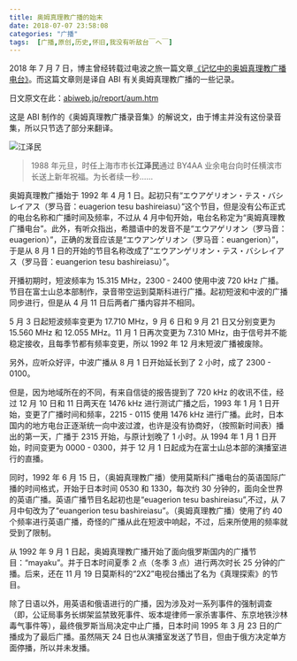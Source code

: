 ```yaml
---
title: 奥姆真理教广播的始末
date: 2018-07-07 23:58:08
categories: "广播"
tags:  [广播,原创,历史,怀旧,我没有听敌台￣へ￣]
---
```

2018 年 7 月 7 日，博主曾经转载过电波之旅一篇文章[《记忆中的奥姆真理教广播电台》](https://ibcl.us/RadioAumShinrikyo-History_20180707/)。而这篇文章则是译自 ABI 有关奥姆真理教广播的一些记录。

日文原文在此：[abiweb.jp/report/aum.htm](http://abiweb.jp/report/aum.htm)

这是 ABI 制作的《奥姆真理教广播录音集》的解说文，由于博主并没有这份录音集，所以只节选了部分来翻译。

![江泽民](https://cdn-image.ibcl.us/RadioAumShinrikyo-Analysing_20180707/1.jpg "江泽民")

> 1988 年元旦，时任上海市市长**江泽民**通过 BY4AA 业余电台向时任横滨市长送上新年祝福。为长者续一秒......

<!--more-->

奥姆真理教广播始于 1992 年 4 月 1 日。起初只有“エウアゲリオン・テス・バシレイアス（罗马音：euagerion tesu bashireiasu）”这个节目，但是没有公布正式的电台名称和广播时间及频率，不过从 4 月中旬开始，电台名称定为“奥姆真理教广播电台”。此外，有听众指出，希腊语中的发音不是“エウアゲリオン（罗马音：euagerion）”，正确的发音应该是“エウアンゲリオン（罗马音：euangerion）”，于是从 8 月 1 日的开始的节目名称改成了“エウアンゲリオン・テス・バシレイアス（罗马音：euangerion tesu bashireiasu）”。

开播初期时，短波频率为 15.315 MHz，2300 - 2400 使用中波 720 kHz 广播。节目在富士山总本部制作，录音带空运到莫斯科进行广播。起初短波和中波的广播同步进行，但是从 4 月 11 日后两者广播内容并不相同。

5 月 3 日起短波频率变更为 17.710 MHz，9 月 6 日和 9 月 21 日又分别变更为 15.560 MHz 和 12.055 MHz。11 月 1 日再次变更为 7.310 MHz，由于信号并不能稳定接收，且每季节都有频率变更，所以 1992 年 12 月末短波广播被废除。

另外，应听众好评，中波广播从 8 月 1 日开始延长到了 2 小时，成了 2300 - 0100。

但是，因为地域所在的不同，有来自信徒的报告提到了 720 kHz 的收讯不佳，经过 12 月 10 日和 11 日两天在 1476 kHz 进行测试广播之后，1993 年 1 月 1 日开始，变更了广播时间和频率，2215 - 0115 使用 1476 kHz 进行广播。此时，日本国内的地方电台正逐渐统一向中波过渡，也许是没有协商好，（按照新时间表）播出的第一天，广播于 2315 开始，与原计划晚了 1 小时。从 1994 年 1 月 1 日开始，时间变更为 0000 - 0300，并于 12 月 1 日起成为在富士山总本部的演播室进行的直播。

同时，1992 年 6 月 15 日，（奥姆真理教广播）使用莫斯科广播电台的英语国际广播的时间格式，开始于日本时间 0530 和 1330，每次约 30 分钟的，面向全世界的英语广播。英语广播节目名起初也是“euagerion tesu bashireiasu”,不过，从 7 月中旬改为了“euangerion tesu bashireiasu”。（奥姆真理教广播）使用了约 40 个频率进行英语广播，奇怪的广播从此在短波中响起，不过，后来所使用的频率就受到了限制。

从 1992 年 9 月 1 日起，奥姆真理教广播开始了面向俄罗斯国内的广播节目：“mayaku”。并于日本时间夏季 2 点（冬季 3 点）进行两次时长 25 分钟的广播。后来，还在 11 月 19 日莫斯科的“2X2”电视台播出了名为《真理探索》的节目。

除了日语以外，用英语和俄语进行的广播，因为涉及对一系列事件的强制调查（即，公证局事务长绑架监禁致死事件、坂本堤律师一家杀害事件、东京地铁沙林毒气事件等），最终俄罗斯当局决定中止广播，日本时间 1995 年 3 月 23 日的广播成为了最后广播。虽然隔天 24 日也从演播室发送了节目，但由于俄方决定单方面停播，所以并未发播。

